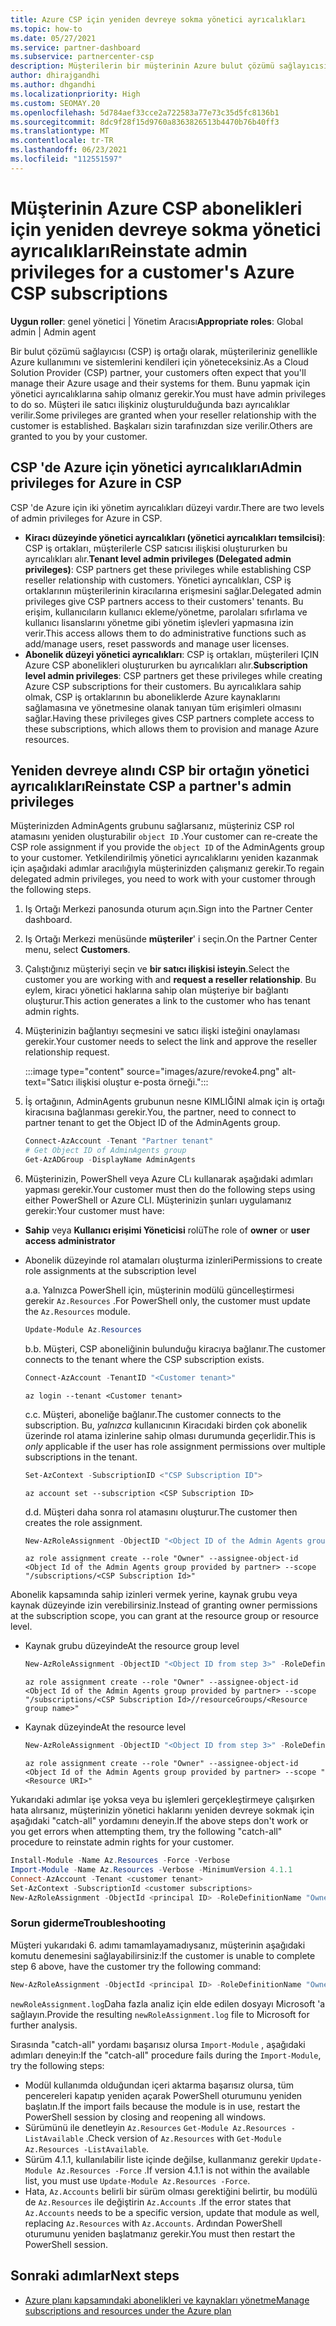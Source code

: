 ```yaml
---
title: Azure CSP için yeniden devreye sokma yönetici ayrıcalıkları
ms.topic: how-to
ms.date: 05/27/2021
ms.service: partner-dashboard
ms.subservice: partnercenter-csp
description: Müşterilerin bir müşterinin Azure bulut çözümü sağlayıcısı (CSP) aboneliklerinin yönetilmesine yardımcı olması için müşterilerin bir ortağın yönetici ayrıcalıklarını yeniden devreye sokmasını nasıl sağlayabileceğini öğrenin.
author: dhirajgandhi
ms.author: dhgandhi
ms.localizationpriority: High
ms.custom: SEOMAY.20
ms.openlocfilehash: 5d784aef33cce2a722583a77e73c35d5fc8136b1
ms.sourcegitcommit: 8dc9f28f15d9760a8363826513b4470b76b40ff3
ms.translationtype: MT
ms.contentlocale: tr-TR
ms.lasthandoff: 06/23/2021
ms.locfileid: "112551597"
---
```

# <a name="reinstate-admin-privileges-for-a-customers-azure-csp-subscriptions"></a><span data-ttu-id="1e42e-103">Müşterinin Azure CSP abonelikleri için yeniden devreye sokma yönetici ayrıcalıkları</span><span class="sxs-lookup"><span data-stu-id="1e42e-103">Reinstate admin privileges for a customer's Azure CSP subscriptions</span></span>  

<span data-ttu-id="1e42e-104">**Uygun roller**: genel yönetici | Yönetim Aracısı</span><span class="sxs-lookup"><span data-stu-id="1e42e-104">**Appropriate roles**: Global admin | Admin agent</span></span>

<span data-ttu-id="1e42e-105">Bir bulut çözümü sağlayıcısı (CSP) iş ortağı olarak, müşterileriniz genellikle Azure kullanımını ve sistemlerini kendileri için yöneteceksiniz.</span><span class="sxs-lookup"><span data-stu-id="1e42e-105">As a Cloud Solution Provider (CSP) partner, your customers often expect that you'll manage their Azure usage and their systems for them.</span></span> <span data-ttu-id="1e42e-106">Bunu yapmak için yönetici ayrıcalıklarına sahip olmanız gerekir.</span><span class="sxs-lookup"><span data-stu-id="1e42e-106">You must have admin privileges to do so.</span></span> <span data-ttu-id="1e42e-107">Müşteri ile satıcı ilişkiniz oluşturulduğunda bazı ayrıcalıklar verilir.</span><span class="sxs-lookup"><span data-stu-id="1e42e-107">Some privileges are granted when your reseller relationship with the customer is established.</span></span> <span data-ttu-id="1e42e-108">Başkaları sizin tarafınızdan size verilir.</span><span class="sxs-lookup"><span data-stu-id="1e42e-108">Others are granted to you by your customer.</span></span>

## <a name="admin-privileges-for-azure-in-csp"></a><span data-ttu-id="1e42e-109">CSP 'de Azure için yönetici ayrıcalıkları</span><span class="sxs-lookup"><span data-stu-id="1e42e-109">Admin privileges for Azure in CSP</span></span>

<span data-ttu-id="1e42e-110">CSP 'de Azure için iki yönetim ayrıcalıkları düzeyi vardır.</span><span class="sxs-lookup"><span data-stu-id="1e42e-110">There are two levels of admin privileges for Azure in CSP.</span></span>

- <span data-ttu-id="1e42e-111">**Kiracı düzeyinde yönetici ayrıcalıkları (yönetici ayrıcalıkları temsilcisi)**: CSP iş ortakları, müşterilerle CSP satıcısı ilişkisi oluştururken bu ayrıcalıkları alır.</span><span class="sxs-lookup"><span data-stu-id="1e42e-111">**Tenant level admin privileges (Delegated admin privileges)**:  CSP partners get these privileges while establishing CSP reseller relationship with customers.</span></span> <span data-ttu-id="1e42e-112">Yönetici ayrıcalıkları, CSP iş ortaklarının müşterilerinin kiracılarına erişmesini sağlar.</span><span class="sxs-lookup"><span data-stu-id="1e42e-112">Delegated admin privileges give CSP partners access to their customers' tenants.</span></span> <span data-ttu-id="1e42e-113">Bu erişim, kullanıcıların kullanıcı ekleme/yönetme, parolaları sıfırlama ve kullanıcı lisanslarını yönetme gibi yönetim işlevleri yapmasına izin verir.</span><span class="sxs-lookup"><span data-stu-id="1e42e-113">This access allows them to do administrative functions such as add/manage users, reset passwords and manage user licenses.</span></span>
- <span data-ttu-id="1e42e-114">**Abonelik düzeyi yönetici ayrıcalıkları**: CSP iş ortakları, müşterileri IÇIN Azure CSP abonelikleri oluştururken bu ayrıcalıkları alır.</span><span class="sxs-lookup"><span data-stu-id="1e42e-114">**Subscription level admin privileges**: CSP partners get these privileges while creating Azure CSP subscriptions for their customers.</span></span> <span data-ttu-id="1e42e-115">Bu ayrıcalıklara sahip olmak, CSP iş ortaklarının bu aboneliklerde Azure kaynaklarını sağlamasına ve yönetmesine olanak tanıyan tüm erişimleri olmasını sağlar.</span><span class="sxs-lookup"><span data-stu-id="1e42e-115">Having these privileges gives CSP partners complete access to these subscriptions, which allows them to provision and manage Azure resources.</span></span>

## <a name="reinstate-csp-a-partners-admin-privileges"></a><span data-ttu-id="1e42e-116">Yeniden devreye alındı CSP bir ortağın yönetici ayrıcalıkları</span><span class="sxs-lookup"><span data-stu-id="1e42e-116">Reinstate CSP a partner's admin privileges</span></span>

<span data-ttu-id="1e42e-117">Müşterinizden AdminAgents grubunu sağlarsanız, müşteriniz CSP rol atamasını yeniden oluşturabilir `object ID` .</span><span class="sxs-lookup"><span data-stu-id="1e42e-117">Your customer can re-create the CSP role assignment if you provide the `object ID` of the AdminAgents group to your customer.</span></span> <span data-ttu-id="1e42e-118">Yetkilendirilmiş yönetici ayrıcalıklarını yeniden kazanmak için aşağıdaki adımlar aracılığıyla müşterinizden çalışmanız gerekir.</span><span class="sxs-lookup"><span data-stu-id="1e42e-118">To regain delegated admin privileges, you need to work with your customer through the following steps.</span></span>

1. <span data-ttu-id="1e42e-119">Iş Ortağı Merkezi panosunda oturum açın.</span><span class="sxs-lookup"><span data-stu-id="1e42e-119">Sign into the Partner Center dashboard.</span></span>

2. <span data-ttu-id="1e42e-120">Iş Ortağı Merkezi menüsünde **müşteriler**' i seçin.</span><span class="sxs-lookup"><span data-stu-id="1e42e-120">On the Partner Center menu, select **Customers**.</span></span>

3. <span data-ttu-id="1e42e-121">Çalıştığınız müşteriyi seçin ve **bir satıcı ilişkisi isteyin**.</span><span class="sxs-lookup"><span data-stu-id="1e42e-121">Select the customer you are working with and **request a reseller relationship**.</span></span> <span data-ttu-id="1e42e-122">Bu eylem, kiracı yönetici haklarına sahip olan müşteriye bir bağlantı oluşturur.</span><span class="sxs-lookup"><span data-stu-id="1e42e-122">This action generates a link to the customer who has tenant admin rights.</span></span>

4. <span data-ttu-id="1e42e-123">Müşterinizin bağlantıyı seçmesini ve satıcı ilişki isteğini onaylaması gerekir.</span><span class="sxs-lookup"><span data-stu-id="1e42e-123">Your customer needs to select the link and approve the reseller relationship request.</span></span>

   :::image type="content" source="images/azure/revoke4.png" alt-text="Satıcı ilişkisi oluştur e-posta örneği.":::

5. <span data-ttu-id="1e42e-125">İş ortağının, AdminAgents grubunun nesne KIMLIĞINI almak için iş ortağı kiracısına bağlanması gerekir.</span><span class="sxs-lookup"><span data-stu-id="1e42e-125">You, the partner, need to connect to partner tenant to get the Object ID of the AdminAgents group.</span></span>
  
   ```powershell
   Connect-AzAccount -Tenant "Partner tenant"
   # Get Object ID of AdminAgents group
   Get-AzADGroup -DisplayName AdminAgents
   ```

6. <span data-ttu-id="1e42e-126">Müşterinizin, PowerShell veya Azure CLı kullanarak aşağıdaki adımları yapması gerekir.</span><span class="sxs-lookup"><span data-stu-id="1e42e-126">Your customer must then do the following steps using either PowerShell or Azure CLI.</span></span> <span data-ttu-id="1e42e-127">Müşterinizin şunları uygulamanız gerekir:</span><span class="sxs-lookup"><span data-stu-id="1e42e-127">Your customer must have:</span></span>

- <span data-ttu-id="1e42e-128">**Sahip** veya **Kullanıcı erişimi Yöneticisi** rolü</span><span class="sxs-lookup"><span data-stu-id="1e42e-128">The role of **owner** or **user access administrator**</span></span> 
- <span data-ttu-id="1e42e-129">Abonelik düzeyinde rol atamaları oluşturma izinleri</span><span class="sxs-lookup"><span data-stu-id="1e42e-129">Permissions to create role assignments at the subscription level</span></span>

   <span data-ttu-id="1e42e-130">a.</span><span class="sxs-lookup"><span data-stu-id="1e42e-130">a.</span></span> <span data-ttu-id="1e42e-131">Yalnızca PowerShell için, müşterinin modülü güncelleştirmesi gerekir `Az.Resources` .</span><span class="sxs-lookup"><span data-stu-id="1e42e-131">For PowerShell only, the customer must update the `Az.Resources` module.</span></span>
   ```powershell
   Update-Module Az.Resources
   ```

   <span data-ttu-id="1e42e-132">b.</span><span class="sxs-lookup"><span data-stu-id="1e42e-132">b.</span></span> <span data-ttu-id="1e42e-133">Müşteri, CSP aboneliğinin bulunduğu kiracıya bağlanır.</span><span class="sxs-lookup"><span data-stu-id="1e42e-133">The customer connects to the tenant where the CSP subscription exists.</span></span>
   ```powershell
   Connect-AzAccount -TenantID "<Customer tenant>"
   ```
   ```azurecli
   az login --tenant <Customer tenant>
   ```

   <span data-ttu-id="1e42e-134">c.</span><span class="sxs-lookup"><span data-stu-id="1e42e-134">c.</span></span> <span data-ttu-id="1e42e-135">Müşteri, aboneliğe bağlanır.</span><span class="sxs-lookup"><span data-stu-id="1e42e-135">The customer connects to the subscription.</span></span> <span data-ttu-id="1e42e-136">Bu, *yalnızca* kullanıcının Kiracıdaki birden çok abonelik üzerinde rol atama izinlerine sahip olması durumunda geçerlidir.</span><span class="sxs-lookup"><span data-stu-id="1e42e-136">This is *only* applicable if the user has role assignment permissions over multiple subscriptions in the tenant.</span></span>

   ```powershell
   Set-AzContext -SubscriptionID <"CSP Subscription ID">
   ```
   ```azurecli
   az account set --subscription <CSP Subscription ID>
   ```

   <span data-ttu-id="1e42e-137">d.</span><span class="sxs-lookup"><span data-stu-id="1e42e-137">d.</span></span> <span data-ttu-id="1e42e-138">Müşteri daha sonra rol atamasını oluşturur.</span><span class="sxs-lookup"><span data-stu-id="1e42e-138">The customer then creates the role assignment.</span></span>
    
   ```powershell
   New-AzRoleAssignment -ObjectID "<Object ID of the Admin Agents group provided by partner>" -RoleDefinitionName "Owner" -Scope "/subscriptions/'<CSP subscription ID>'"
   ```
   ```azurecli
   az role assignment create --role "Owner" --assignee-object-id <Object Id of the Admin Agents group provided by partner> --scope "/subscriptions/<CSP Subscription Id>"
   ```

<span data-ttu-id="1e42e-139">Abonelik kapsamında sahip izinleri vermek yerine, kaynak grubu veya kaynak düzeyinde izin verebilirsiniz.</span><span class="sxs-lookup"><span data-stu-id="1e42e-139">Instead of granting owner permissions at the subscription scope, you can grant at the resource group or resource level.</span></span> 

- <span data-ttu-id="1e42e-140">Kaynak grubu düzeyinde</span><span class="sxs-lookup"><span data-stu-id="1e42e-140">At the resource group level</span></span>

   ```powershell
   New-AzRoleAssignment -ObjectID "<Object ID from step 3>" -RoleDefinitionName Owner -Scope "/subscriptions/'SubscriptionID of CSP subscription'/resourceGroups/'Resource group name'"
   ```
   ```azurecli
   az role assignment create --role "Owner" --assignee-object-id <Object Id of the Admin Agents group provided by partner> --scope "/subscriptions/<CSP Subscription Id>//resourceGroups/<Resource group name>"
   ```

- <span data-ttu-id="1e42e-141">Kaynak düzeyinde</span><span class="sxs-lookup"><span data-stu-id="1e42e-141">At the resource level</span></span>

   ```powershell
   New-AzRoleAssignment -ObjectID "<Object ID from step 3>" -RoleDefinitionName Owner -Scope "<Resource URI>"
   ```
   ```azurecli
   az role assignment create --role "Owner" --assignee-object-id <Object Id of the Admin Agents group provided by partner> --scope "<Resource URI>"
   ```

<span data-ttu-id="1e42e-142">Yukarıdaki adımlar işe yoksa veya bu işlemleri gerçekleştirmeye çalışırken hata alırsanız, müşterinizin yönetici haklarını yeniden devreye sokmak için aşağıdaki "catch-all" yordamını deneyin.</span><span class="sxs-lookup"><span data-stu-id="1e42e-142">If the above steps don't work or you get errors when attempting them, try the following "catch-all" procedure to reinstate admin rights for your customer.</span></span>

```powershell
Install-Module -Name Az.Resources -Force -Verbose
Import-Module -Name Az.Resources -Verbose -MinimumVersion 4.1.1
Connect-AzAccount -Tenant <customer tenant>
Set-AzContext -SubscriptionId <customer subscriptions>
New-AzRoleAssignment -ObjectId <principal ID> -RoleDefinitionName "Owner" -Scope "/subscriptions/<customer subscription>" -ObjectType "ForeignGroup"
```

### <a name="troubleshooting"></a><span data-ttu-id="1e42e-143">Sorun giderme</span><span class="sxs-lookup"><span data-stu-id="1e42e-143">Troubleshooting</span></span>

<span data-ttu-id="1e42e-144">Müşteri yukarıdaki 6. adımı tamamlayamadıysanız, müşterinin aşağıdaki komutu denemesini sağlayabilirsiniz:</span><span class="sxs-lookup"><span data-stu-id="1e42e-144">If the customer is unable to complete step 6 above, have the customer try the following command:</span></span>

```powershell
New-AzRoleAssignment -ObjectId <principal ID> -RoleDefinitionName "Owner" -Scope "/subscriptions/<costumer subscription>" -ObjectType "ForeignGroup" -Debug > newRoleAssignment.log
```

<span data-ttu-id="1e42e-145">`newRoleAssignment.log`Daha fazla analiz için elde edilen dosyayı Microsoft 'a sağlayın.</span><span class="sxs-lookup"><span data-stu-id="1e42e-145">Provide the resulting `newRoleAssignment.log` file to Microsoft for further analysis.</span></span>

<span data-ttu-id="1e42e-146">Sırasında "catch-all" yordamı başarısız olursa `Import-Module` , aşağıdaki adımları deneyin:</span><span class="sxs-lookup"><span data-stu-id="1e42e-146">If the "catch-all" procedure fails during the `Import-Module`, try the following steps:</span></span>
- <span data-ttu-id="1e42e-147">Modül kullanımda olduğundan içeri aktarma başarısız olursa, tüm pencereleri kapatıp yeniden açarak PowerShell oturumunu yeniden başlatın.</span><span class="sxs-lookup"><span data-stu-id="1e42e-147">If the import fails because the module is in use, restart the PowerShell session by closing and reopening all windows.</span></span>
- <span data-ttu-id="1e42e-148">Sürümünü ile denetleyin `Az.Resources` `Get-Module Az.Resources -ListAvailable` .</span><span class="sxs-lookup"><span data-stu-id="1e42e-148">Check version of `Az.Resources` with `Get-Module Az.Resources -ListAvailable`.</span></span>
- <span data-ttu-id="1e42e-149">Sürüm 4.1.1, kullanılabilir liste içinde değilse, kullanmanız gerekir `Update-Module Az.Resources -Force` .</span><span class="sxs-lookup"><span data-stu-id="1e42e-149">If version 4.1.1 is not within the available list, you must use `Update-Module Az.Resources -Force`.</span></span>
- <span data-ttu-id="1e42e-150">Hata, `Az.Accounts` belirli bir sürüm olması gerektiğini belirtir, bu modülü de `Az.Resources` ile değiştirin `Az.Accounts` .</span><span class="sxs-lookup"><span data-stu-id="1e42e-150">If the error states that `Az.Accounts` needs to be a specific version, update that module as well, replacing `Az.Resources` with `Az.Accounts`.</span></span> <span data-ttu-id="1e42e-151">Ardından PowerShell oturumunu yeniden başlatmanız gerekir.</span><span class="sxs-lookup"><span data-stu-id="1e42e-151">You must then restart the PowerShell session.</span></span>


## <a name="next-steps"></a><span data-ttu-id="1e42e-152">Sonraki adımlar</span><span class="sxs-lookup"><span data-stu-id="1e42e-152">Next steps</span></span>

- [<span data-ttu-id="1e42e-153">Azure planı kapsamındaki abonelikleri ve kaynakları yönetme</span><span class="sxs-lookup"><span data-stu-id="1e42e-153">Manage subscriptions and resources under the Azure plan</span></span>](azure-plan-manage.md)
